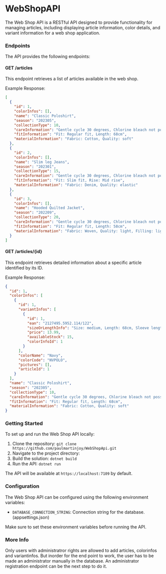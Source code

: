 # WebShopAPI

The Web Shop API is a RESTful API designed to provide functionality for managing articles, including displaying article information, color details, and variant information for a web shop application.

### Endpoints

The API provides the following endpoints:

#### GET /articles

This endpoint retrieves a list of articles available in the web shop.

Example Response:
```json
[
  {
    "id": 1,
    "colorInfos": [],
    "name": "Classic Poloshirt",
    "season": "202305",
    "collectionType": 10,
    "careInformation": "Gentle cycle 30 degrees, Chlorine bleach not possible",
    "fitInformation": "Fit: Regular fit, Length: 68cm",
    "materialInformation": "Fabric: Cotton, Quality: soft"
  },
  {
    "id": 2,
    "colorInfos": [],
    "name": "Slim leg Jeans",
    "season": "202301",
    "collectionType": 15,
    "careInformation": "Gentle cycle 30 degrees, Chlorine bleach not possible",
    "fitInformation": "Fit: Slim fit, Rise: Mid rise",
    "materialInformation": "Fabric: Denim, Quality: elastic"
  },
  {
    "id": 3,
    "colorInfos": [],
    "name": "Hooded Quilted Jacket",
    "season": "202209",
    "collectionType": 20,
    "careInformation": "Gentle cycle 30 degrees, Chlorine bleach not possible",
    "fitInformation": "Fit: Regular fit, Length: 58cm",
    "materialInformation": "Fabric: Woven, Quality: light, Filling: lightly padded"
  }
]
```

#### GET /articles/{id}

This endpoint retrieves detailed information about a specific article identified by its ID.

Example Response:
```json
{
  "id": 1,
  "colorInfos": [
    {
      "id": 1,
      "variantInfos": [
        {
          "id": 1,
          "ean": "2127495.5952.114/122",
          "sizeOrLengthInfo": "Size: medium, Length: 68cm, Sleeve length: short",
          "price": 13.99,
          "availableStock": 15,
          "colorInfoId": 1
        }
      ],
      "colorName": "Navy",
      "colorCode": "NVPOLO",
      "pictures": [],
      "articleId": 1
    }
  ],
  "name": "Classic Poloshirt",
  "season": "202305",
  "collectionType": 10,
  "careInformation": "Gentle cycle 30 degrees, Chlorine bleach not possible",
  "fitInformation": "Fit: Regular fit, Length: 68cm",
  "materialInformation": "Fabric: Cotton, Quality: soft"
}
```

### Getting Started

To set up and run the Web Shop API locally:

1. Clone the repository: `git clone https://github.com/paulmartinjoy/WebShopApi.git`
2. Navigate to the project directory: 
3. Build the solution: `dotnet build`
4. Run the API: `dotnet run`

The API will be available at `https://localhost:7109` by default.

### Configuration

The Web Shop API can be configured using the following environment variables:

- `DATABASE_CONNECTION_STRING`: Connection string for the database. (appsettings.json)

Make sure to set these environment variables before running the API.

### More Info

Only users with administratror rights are allowed to add articles, colorinfos and variantinfos. But inorder for the end point to work, the user has to be made an administrator manually in the database. An administrator registration endpoint can be the next step to do it. 
